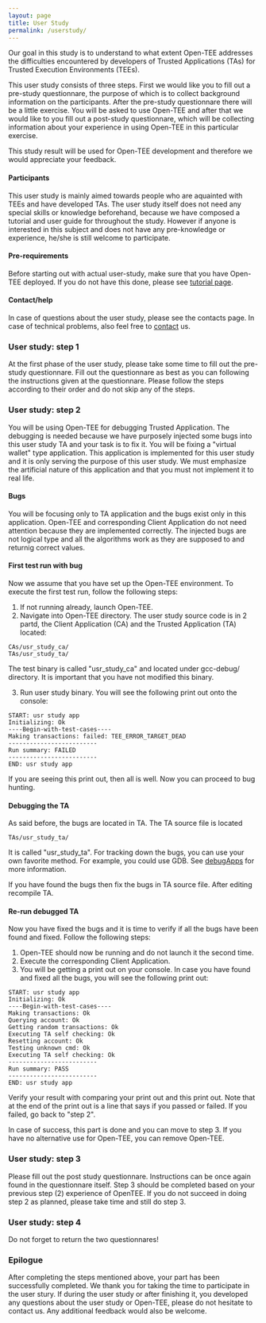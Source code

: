 ```yaml
---
layout: page
title: User Study
permalink: /userstudy/
---
```


Our goal in this study is to understand to what extent Open-TEE
addresses the difficulties encountered by developers of Trusted
Applications (TAs) for Trusted Execution Environments (TEEs). 

This user study consists of three steps. First we would like you to
fill out a pre-study questionnare, the purpose of which is to collect
background information on the participants. After the pre-study
questionnare there will be a little exercise. You will be asked to use
Open-TEE and after that we would like to you fill out a post-study
questionnare, which will be collecting information about your
experience in using Open-TEE in this particular exercise.

This study result will be used for Open-TEE development and therefore
we would appreciate your feedback.

#### Participants
This user study is mainly aimed towards people who are aquainted with
TEEs and have developed TAs. The user study itself does not need any
special skills or knowledge beforehand, because we have composed a
tutorial and user guide for throughout the study. However if anyone is
interested in this subject and does not have any pre-knowledge or
experience, he/she is still welcome to participate.  

#### Pre-requirements
Before starting out with actual user-study, make sure that you have
Open-TEE deployed. If you do not have this done, please see 
[tutorial page](/tutorial/).

#### Contact/help
In case of questions about the user study, please see the contacts page.
In case of technical problems, also feel free to 
[contact](/contact/) us. 

### User study: step 1
At the first phase of the user study, please take some time to fill
out the pre-study questionnare. Fill out the questionnare as best as
you can following the instructions given at the questionnare. Please
follow the steps according to their order and do not skip any of the
steps.

### User study: step 2
You will be using Open-TEE for debugging Trusted Application. The
debugging is needed because we have purposely injected some bugs into
this user study TA and your task is to fix it. You will be fixing a
"virtual wallet" type application. This application is implemented for
this user study and it is only serving the purpose of this user study.
We must emphasize the artificial nature of this application and that
you must not implement it to real life.

#### Bugs
You will be focusing only to TA application and the bugs exist only in
this application. Open-TEE and corresponding Client Application do not
need attention because they are implemented correctly. The injected
bugs are not logical type and all the algorithms work as they are
supposed to and returnig correct values.

#### First test run with bug
Now we assume that you have set up the Open-TEE environment. To
execute the first test run, follow the following steps: 

1. If not running already, launch Open-TEE.
2. Navigate into Open-TEE directory. The user study source code is in 2 partd, the Client Application (CA) and the Trusted Application (TA) located:

~~~
CAs/usr_study_ca/
TAs/usr_study_ta/
~~~

The test binary is called "usr_study_ca" and located under gcc-debug/ directory. It is important that you have not modified this binary. 

3. Run user study binary. You will see the following print out onto the console: 

~~~
START: usr study app
Initializing: Ok
----Begin-with-test-cases----
Making transactions: failed: TEE_ERROR_TARGET_DEAD
-------------------------
Run summary: FAILED
-------------------------
END: usr study app
~~~

If you are seeing this print out, then all is well. Now you can
proceed to bug hunting. 

#### Debugging the TA 
As said before, the bugs are located in TA. The TA source file is located 

~~~
TAs/usr_study_ta/
~~~

It is called "usr_study_ta". For tracking down the bugs, you
can use your own favorite method. For example, you could use GDB.
See [debugApps](/debugApps/) for more information.

If you have found the bugs then fix the bugs in TA source file. After
editing recompile TA. 

#### Re-run debugged TA
Now you have fixed the bugs and it is time to verify if all the bugs
have been found and fixed. Follow the following steps: 

1. Open-TEE should now be running and do not launch it the second time. 
2. Execute the corresponding Client Application. 
3. You will be getting a print out on your console. In case you have
found and fixed all the bugs, you will see the following print out: 

~~~
START: usr study app
Initializing: Ok
----Begin-with-test-cases----
Making transactions: Ok
Querying account: Ok
Getting random transactions: Ok
Executing TA self checking: Ok
Resetting account: Ok
Testing unknown cmd: Ok
Executing TA self checking: Ok
-------------------------
Run summary: PASS
-------------------------
END: usr study app
~~~

Verify your result with comparing your print out and this print out.
Note that at the end of the print out is a line that says if you
passed or failed. If you failed, go back to "step 2".

In case of success, this part is done and you can move to step 3. If
you have no alternative use for Open-TEE, you can remove Open-TEE. 

### User study: step 3
Please fill out the post study questionnare. Instructions can be once
again found in the questionnare itself. Step 3 should be completed
based on your previous step (2) experience of OpenTEE. If you do not 
succeed in doing step 2 as planned, please take time and
still do step 3. 

### User study: step 4
Do not forget to return the two questionnares!

### Epilogue
After completing the steps mentioned above, your part has been
successfully completed. We thank you for taking the time to
participate in the user stury. If during the user study or after
finishing it, you developed any questions about the user study or
Open-TEE, please do not hesitate to contact us. Any additional
feedback would also be welcome.   
